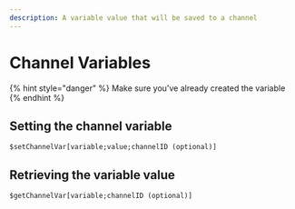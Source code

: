 ```yaml
---
description: A variable value that will be saved to a channel
---
```


# Channel Variables

{% hint style="danger" %}
Make sure you've already created the variable
{% endhint %}

## Setting the channel variable

```text
$setChannelVar[variable;value;channelID (optional)]
```

## Retrieving the variable value

```text
$getChannelVar[variable;channelID (optional)]
```

